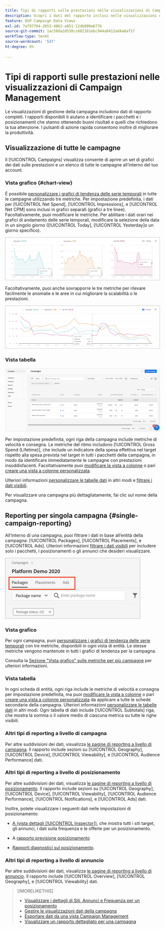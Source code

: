 ```yaml
---
title: Tipi di rapporti sulle prestazioni nelle visualizzazioni di Campaign Management
description: Scopri i dati del rapporto inclusi nelle visualizzazioni di gestione della campagna.
feature: DSP Campaign Data Views
exl-id: 7af97704-2053-4862-a851-12db009e6776
source-git-commit: 1ac58da2d538cc682161ebc944a0412ad4a8af17
workflow-type: tm+mt
source-wordcount: '537'
ht-degree: 0%

---
```


# Tipi di rapporti sulle prestazioni nelle visualizzazioni di Campaign Management

Le visualizzazioni di gestione della campagna includono dati di rapporto completi. I rapporti disponibili ti aiutano a identificare i pacchetti e i posizionamenti che stanno ottenendo buoni risultati e quelli che richiedono la tua attenzione. I pulsanti di azione rapida consentono inoltre di migliorare la produttività.

## Visualizzazione di tutte le campagne

Il [!UICONTROL Campaigns] visualizza consente di aprire un set di grafici dei dati sulle prestazioni e un elenco di tutte le campagne all’interno del tuo account.

### Vista grafico {#chart-view}

È possibile [personalizzare i grafici di tendenza delle serie temporali](campaign-data-views-manage.md#data-visualizations-manage) in tutte le campagne utilizzando tre metriche. Per impostazione predefinita, i dati per [!UICONTROL Net Spend], [!UICONTROL Impressions], e [!UICONTROL Net CPM] sono inclusi in grafici separati (grafici a tre linee). Facoltativamente, puoi modificare le metriche. Per abilitare i dati orari nei grafici di andamento delle serie temporali, modificare la selezione della data in un singolo giorno ([!UICONTROL Today], [!UICONTROL Yesterday]o un giorno specifico).

![grafici di tendenza separati per tre metriche](/help/dsp/assets/trend-chart-separate.png)

Facoltativamente, puoi anche sovrapporre le tre metriche per rilevare facilmente le anomalie e le aree in cui migliorare la scalabilità o le prestazioni.

![grafico di tendenza con sovrapposizione](/help/dsp/assets/trend-chart.png)

### Vista tabella

![Elenco campagne](/help/dsp/assets/campaigns-list.png)

Per impostazione predefinita, ogni riga della campagna include metriche di velocità e consegna. Le metriche del ritmo includono [!UICONTROL Gross Spend (Lifetime)], che include un indicatore della spesa effettiva nel target rispetto alla spesa prevista nel target in tutti i pacchetti della campagna, in modo da identificare immediatamente le campagne con prestazioni insoddisfacenti. Facoltativamente puoi [modificare la vista a colonne](campaign-data-views-manage.md#column-view-change) o pari [creare una vista a colonne personalizzata](campaign-data-views-manage.md#column-view-create).

Ulteriori informazioni [personalizzare le tabelle dati](campaign-data-views-manage.md#data-tables-manage) in altri modi e [filtrare i dati visibili](campaign-data-views-manage.md#filter-data-tables).

<!--
An "Alerts" column indicates when a campaign (or any child entity under it) has an issue. Alert indicators include "Critical" (![Critical](/help/dsp/assets/indicator-critical.png "Critical")) and "Warning" (![Warning](/help/dsp/assets/indicator-warning.png "Warning")). See "[View Alerts and Notifications](campaign-alerts.md) for more information.
-->

Per visualizzare una campagna più dettagliatamente, fai clic sul nome della campagna.

## Reporting per singola campagna {#single-campaign-reporting}

All’interno di una campagna, puoi filtrare i dati in base all’entità della campagna: [!UICONTROL Packages], [!UICONTROL Placements], e [!UICONTROL Ads]. Ulteriori informazioni [filtrare i dati visibili](campaign-data-views-manage.md#filter-data-tables) per includere solo i pacchetti, i posizionamenti o gli annunci che desideri visualizzare.

![Schede entità campagna](/help/dsp/assets/campaign-subtabs.png)

### Vista grafico

Per ogni campagna, puoi [personalizzare i grafici di tendenza delle serie temporali](campaign-data-views-manage.md#data-visualizations-manage) con tre metriche, disponibili in ogni vista di entità. Le stesse metriche vengono mantenute in tutti i grafici di tendenza per la campagna.

Consulta la [Sezione &quot;Vista grafico&quot; sulle metriche per più campagne](#chart-view) per ulteriori informazioni.

### Vista tabella

In ogni scheda di entità, ogni riga include le metriche di velocità e consegna per impostazione predefinita, ma puoi [modificare la vista a colonne](campaign-data-views-manage.md#column-view-change) o pari [creare una vista a colonne personalizzata](campaign-data-views-manage.md#column-view-create) da applicare a tutte le schede secondarie della campagna. Ulteriori informazioni [personalizzare le tabelle dati](campaign-data-views-manage.md#data-tables-manage) in altri modi. Ogni tabella di dati include [!UICONTROL Subtotals] riga, che mostra la somma o il valore medio di ciascuna metrica su tutte le righe visibili.

<!--
An "Alerts" column indicates when a package, placement, or ad &mdash; or any child entity under a package or placement &mdash; has an issue. Alert indicators include "Critical" (![Critical](/help/dsp/assets/indicator-critical.png "Critical")) and "Warning" (![Warning](/help/dsp/assets/indicator-warning.png "Warning")). See "[View Alerts and Notifications](campaign-alerts.md) for more information.
-->

### Altri tipi di reporting a livello di campagna

Per altre suddivisioni dei dati, visualizza [le pagine di reporting a livello di campagna](/help/dsp/campaign-management/campaigns/campaign-view-report.md). Il rapporto include sezioni su [!UICONTROL Geography], [!UICONTROL Device], [!UICONTROL Viewability], e [!UICONTROL Audience Performance] dati.

### Altri tipi di reporting a livello di posizionamento

Per altre suddivisioni dei dati, visualizza [le pagine di reporting a livello di posizionamento](/help/dsp/campaign-management/placements/placement-view-report.md). Il rapporto include sezioni su [!UICONTROL Geography], [!UICONTROL Device], [!UICONTROL Viewability], [!UICONTROL Audience Performance], [!UICONTROL Notifications], e [!UICONTROL Ads] dati.

Inoltre, potete visualizzare i seguenti dati nelle impostazioni di posizionamento:

* [A (vista dettagli [!UICONTROL Inspector])](placement-details-view.md), che mostra tutti i siti target, gli annunci, i dati sulla frequenza e le offerte per un posizionamento.

* A [rapporto previsione posizionamento](/help/dsp/campaign-management/reports/placement-forecast.md)

* [Rapporti diagnostici sul posizionamento](/help/dsp/campaign-management/reports/placement-diagnostics.md).


### Altri tipi di reporting a livello di annuncio

Per altre suddivisioni dei dati, visualizza [le pagine di reporting a livello di annuncio](/help/dsp/campaign-management/ads/ad-view-report.md). Il rapporto include [!UICONTROL Overview], [!UICONTROL Geography], e [!UICONTROL Viewability] dati.

>[!MORELIKETHIS]
>
>* [Visualizzare i dettagli di Siti, Annunci e Frequenza per un posizionamento](placement-details-view.md)
>* [Gestire le visualizzazioni dati della campagna](campaign-data-views-manage.md)
>* [Esportare dati da una vista Campaign Management](campaign-export-data.md)
>* [Visualizzare un rapporto dettagliato per una campagna](/help/dsp/campaign-management/campaigns/campaign-view-report.md)
